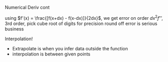 
Numerical Deriv cont

using $f'(x) = \frac{[f(x+dx) - f(x-dx)]}{2dx}$,
we get error on order $dx^2f'''$, 3rd order, pick cube root of digits for precision 
round off error is serious business

Interpolation!
- Extrapolate is when you infer data outside the function
- interpolation is between given points
